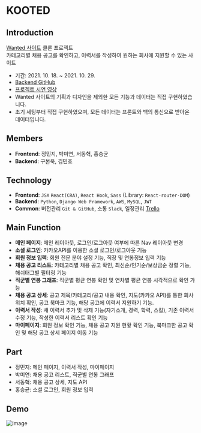 # KOOTED

## Introduction
[ Wanted 사이트](https://www.wanted.co.kr/newintro) 클론 프로젝트<br>
카테고리별 채용 공고를 확인하고, 이력서를 작성하여 원하는 회사에 지원할 수 있는 사이트
- 기간: 2021. 10. 18. ~ 2021. 10. 29.
- [Backend GitHub](https://github.com/wecode-bootcamp-korea/25-2nd-KOOTED-backend)
- [프로젝트 시연 영상](https://www.youtube.com/watch?v=IAU3L0hZchE&t=2s)
- Wanted 사이트의 기획과 디자인을 제외한 모든 기능과 데이터는 직접 구현하였습니다.
- 초기 세팅부터 직접 구현하였으며, 모든 데이터는 프론트와 백의 통신으로 받아온 데이터입니다.

## Members
- **Frontend**: 정민지, 박미연, 서동혁, 홍승균
- **Backend**: 구본욱, 김민호


## Technology
- **Frontend**: `JSX` `React(CRA)`, `React Hook`, `Sass` (Library: `React-router-DOM`)
- **Backend**: `Python`, `Django Web Framework`, `AWS`, `MySQL`, `JWT`
- **Common**: 버전관리 `Git & GitHub`, 소통 `Slack`, 일정관리 [Trello](https://trello.com/b/7H4voa32/kooted)

## Main Function
- **메인 페이지**: 메인 레이아웃, 로그인/로그아웃 여부에 따른 Nav 레이아웃 변경
- **소셜 로그인**: 카카오API를 이용한 소셜 로그인/로그아웃 기능
- **회원 정보 입력**: 회원 전문 분야 설정 기능, 직장 및 연봉정보 입력 기능
- **채용 공고 리스트**: 카테고리별 채용 공고 확인, 최신순/인기순/보상금순 정렬 기능, 해쉬태그별 필터링 기능
- **직군별 연봉 그래프**: 직군별 평균 연봉 확인 및 연차별 평균 연봉 시각적으로 확인 가능
- **채용 공고 상세**: 공고 제목/카테고리/공고 내용 확인, 지도(카카오 API)를 통한 회사 위치 확인, 공고 북마크 기능, 해당 공고에 이력서 지원하기 기능.
- **이력서 작성**: 새 이력서 추가 및 삭제 기능(자기소개, 경력, 학력, 스킬), 기존 이력서 수정 기능, 작성한 이력서 리스트 확인 기능
- **마이페이지**: 회원 정보 확인 기능, 채용 공고 지원 현황 확인 기능, 북마크한 공고 확인 및 해당 공고 상세 페이지 이동 기능

## Part
- 정민지: 메인 페이지, 이력서 작성, 마이페이지
- 박미연: 채용 공고 리스트, 직군별 연봉 그래프
- 서동혁: 채용 공고 상세, 지도 API
- 홍승균: 소셜 로그인, 회원 정보 입력

## Demo
![image](https://user-images.githubusercontent.com/20683436/139555593-a33905fb-368e-4fba-88ba-532795b9828c.png)
